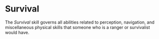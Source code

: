 # Survival

The *Survival* skill governs all abilities related to perception, navigation, and miscellaneous physical skills that someone who is a ranger or survivalist would have.

